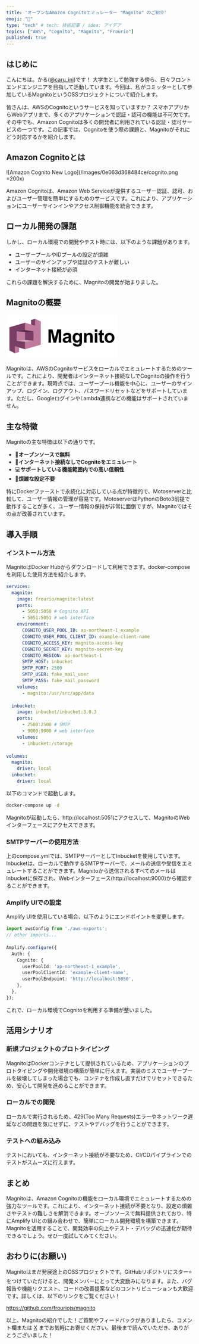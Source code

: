 ```yaml
---
title: 'オープンなAmazon Cognitoエミュレーター "Magnito" のご紹介'
emoji: "🔐"
type: "tech" # tech: 技術記事 / idea: アイデア
topics: ["AWS", "Cognito", "Magnito", "Frourio"]
published: true
---
```


## はじめに

こんにちは。かる([@caru_ini](https://github.com/caru_ini))です！
大学生として勉強する傍ら、日々フロントエンドエンジニアを目指して活動しています。今回は、私がコミッターとして参加しているMagnitoというOSSプロジェクトについて紹介します。

皆さんは、AWSのCognitoというサービスを知っていますか？ スマホアプリからWebアプリまで、多くのアプリケーションで認証・認可の機能は不可欠です。その中でも、Amazon Cognitoは多くの開発者に利用されている認証・認可サービスの一つです。この記事では、Cognitoを使う際の課題と、Magnitoがそれにどう対応するかを紹介します。

## Amazon Cognitoとは

![Amazon Cognito New Logo](/images/0e063d368484ce/cognito.png =200x)

Amazon Cognitoは、Amazon Web Serviceが提供するユーザー認証、認可、およびユーザー管理を簡単にするためのサービスです。これにより、アプリケーションにユーザーサインインやアクセス制御機能を統合できます。

## ローカル開発の課題

しかし、ローカル環境での開発やテスト時には、以下のような課題があります。

- ユーザープールやIDプールの設定が煩雑
- ユーザーのサインアップや認証のテストが難しい
- インターネット接続が必須

これらの課題を解決するために、Magnitoの開発が始まりました。

## Magnitoの概要

![Magnito](/images/0e063d368484ce/magnito.png)

Magnitoは、AWSのCognitoサービスをローカルでエミュレートするためのツールです。これにより、開発者はインターネット接続なしでCognitoの操作を行うことができます。現時点では、ユーザープール機能を中心に、ユーザーのサインアップ、ログイン、ログアウト、パスワードリセットなどをサポートしています。ただし、GoogleログインやLambda連携などの機能はサポートされていません。

## 主な特徴

Magnitoの主な特徴は以下の通りです。

- &#x1F91D;**オープンソースで無料**
- &#x1F50C;**インターネット接続なしでCognitoをエミュレート**
- &#x1F4BB;**サポートしている機能範囲内での高い信頼性**
- &#x1F527;**煩雑な設定不要**

特にDockerファーストで永続化に対応している点が特徴的で、Motoserverと比較して、ユーザー情報の管理が容易です。MotoserverはPythonのBoto3前提で動作することが多く、ユーザー情報の保持が非常に面倒ですが、Magnitoではその点が改善されています。

## 導入手順

### インストール方法

MagnitoはDocker Hubからダウンロードして利用できます。docker-composeを利用した使用方法を紹介します。

```yaml:compose.yml
services:
  magnito:
    image: frourio/magnito:latest
    ports:
      - 5050:5050 # Cognito API
      - 5051:5051 # web interface
    environment:
      COGNITO_USER_POOL_ID: ap-northeast-1_example
      COGNITO_USER_POOL_CLIENT_ID: example-client-name
      COGNITO_ACCESS_KEY: magnito-access-key
      COGNITO_SECRET_KEY: magnito-secret-key
      COGNITO_REGION: ap-northeast-1
      SMTP_HOST: inbucket
      SMTP_PORT: 2500
      SMTP_USER: fake_mail_user
      SMTP_PASS: fake_mail_password
    volumes:
      - magnito:/usr/src/app/data

  inbucket:
    image: inbucket/inbucket:3.0.3
    ports:
      - 2500:2500 # SMTP
      - 9000:9000 # web interface
    volumes:
      - inbucket:/storage

volumes:
  magnito:
    driver: local
  inbucket:
    driver: local
```

以下のコマンドで起動します。

```bash
docker-compose up -d
```

Magnitoが起動したら、http://localhost:5051にアクセスして、MagnitoのWebインターフェースにアクセスできます。

### SMTPサーバーの使用方法

上のcompose.ymlでは、SMTPサーバーとしてInbucketを使用しています。Inbucketは、ローカルで動作するSMTPサーバーで、メールの送信や受信をエミュレートすることができます。Magnitoから送信されるすべてのメールはInbucketに保存され、Webインターフェース(http://localhost:9000)から確認することができます。

### Amplify UIでの設定

Amplify UIを使用している場合、以下のようにエンドポイントを変更します。

```typescript
import awsConfig from './aws-exports';
// other imports...

Amplify.configure({
  Auth: {
    Cognito: {
      userPoolId: 'ap-northeast-1_example',
      userPoolClientId: 'example-client-name',
      userPoolEndpoint: 'http://localhost:5050',
    },
  },
});
```

これで、ローカル環境でCognitoを利用する準備が整いました。

## 活用シナリオ

### 新規プロジェクトのプロトタイピング

MagnitoはDockerコンテナとして提供されているため、アプリケーションのプロトタイピングや開発環境の構築が簡単に行えます。実装のミスでユーザープールを破壊してしまった場合でも、コンテナを作成し直すだけでリセットできるため、安心して開発を進めることができます。

### ローカルでの開発

ローカルで実行されるため、429(Too Many Requests)エラーやネットワーク遅延などの問題を気にせずに、テストやデバッグを行うことができます。

### テストへの組み込み

テストにおいても、インターネット接続が不要なため、CI/CDパイプラインでのテストがスムーズに行えます。

## まとめ

Magnitoは、Amazon Cognitoの機能をローカル環境でエミュレートするための強力なツールです。これにより、インターネット接続が不要となり、設定の煩雑さやテストの難しさを解消できます。オープンソースで無料提供されており、特にAmplify UIとの組み合わせで、簡単にローカル開発環境を構築できます。Magnitoを活用することで、開発効率の向上やテスト・デバッグの迅速化が期待できるでしょう。ぜひ一度試してみてください。

## おわりに(お願い)

Magnitoはまだ発展途上のOSSプロジェクトです。GitHubリポジトリにスター⭐をつけていただけると、開発メンバーにとって大変励みになります。また、バグ報告や機能リクエスト、コードの改善提案などのコントリビューションも大歓迎です。詳しくは、以下のリンクをご覧ください！

https://github.com/frouriojs/magnito

以上、Magnitoの紹介でした！ご質問やフィードバックがありましたら、コメント欄または [X](https://x.com/caru_ini) までお気軽にお寄せください。最後まで読んでいただき、ありがとうございました！
